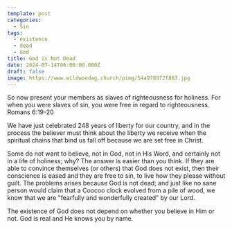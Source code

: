 ```yaml
---
template: post
categories:
  - Sin
tags:
  - existence
  - dead
  - God
title: God is Not Dead
date: 2024-07-14T06:00:00.000Z
draft: false
image: https://www.wildwoodag.church/pimg/54a978972f867.jpg
---
```

So now present your members as slaves of righteousness for holiness. For when you were slaves of sin, you were free in regard to righteousness. Romans 6:19-20 

We have just celebrated 248 years of liberty for our country, and in the process the believer must think about  the liberty we receive when the spiritual chains that bind us fall off because we are set free in Christ. 

Some do not want to believe, not in God, not in His Word, and certainly not in a life of holiness; why? The answer is easier than you think. If they are able to convince themselves (or others) that God does not exist, then their conscience is eased and they are free to sin, to live how they please without guilt. The problems arises because God is not dead; and just like no sane person would claim that a Coocoo clock evolved from a pile of wood, we know that we are "fearfully and wonderfully created" by our Lord.

The existence of God does not depend on whether you believe in Him or not.  God is real and He knows you by name.